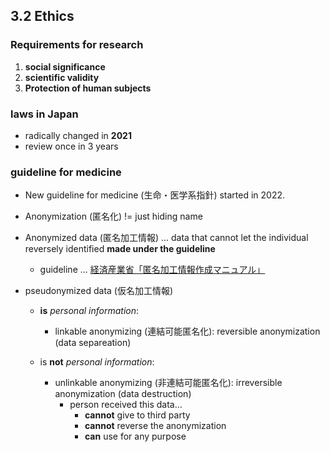 <!-- META
{"title":"ヘルスデータサイエンス入門 ―医療・健康データの活用を目指して―","link":"https://www.asakura.co.jp/detail.php?book_code=12286","media":"book","tags":["medicaldata", "ethics", "personaldata"],"short":{"en":"data sciencing for medicine. Including ethics and karte","ja":"医療データサイエンス概論。倫理とカルテの言及含む"},"importance":3,"hasPage":true,"createdAt":1720305249.4,"updatedAt":1720305249.4}
META -->

## 3.2 Ethics

### Requirements for research

1. **social significance**
2. **scientific validity**
3. **Protection of human subjects**

### laws in Japan

- radically changed in **2021**
- review once in 3 years

### guideline for medicine

- New guideline for medicine (生命・医学系指針) started in 2022.
- Anonymization (匿名化) != just hiding name
- Anonymized data (匿名加工情報) ... data that cannot let the individual reversely identified **made under the guideline**

  - guideline ... [経済産業省「匿名加工情報作成マニュアル」](https://www.meti.go.jp/policy/it_policy/privacy/downloadfiles/tokumeikakou.pdf)

- pseudonymized data (仮名加工情報)

  - **is** _personal information_:

    - linkable anonymizing (連結可能匿名化): reversible anonymization (data separeation)

  - is **not** _personal information_:

    - unlinkable anonymizing (非連結可能匿名化): irreversible anonymization (data destruction)
      - person received this data...
        - **cannot** give to third party
        - **cannot** reverse the anonymization
        - **can** use for any purpose
